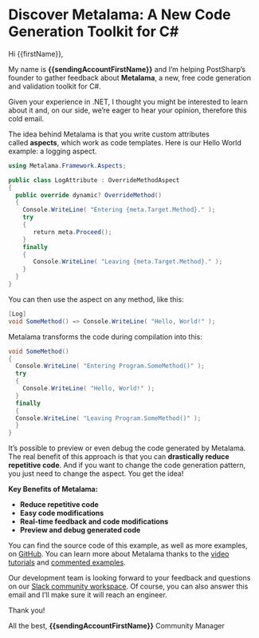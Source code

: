 # Discover Metalama: A New Code Generation Toolkit for C#

Hi {{firstName}},

My name is **{{sendingAccountFirstName}}** and I’m helping PostSharp’s founder to gather feedback about **Metalama**, a new, free code generation and validation toolkit for C#.

Given your experience in .NET, I thought you might be interested to learn about it and, on our side, we’re eager to hear your opinion, therefore this cold email.

The idea behind Metalama is that you write custom attributes called **aspects**, which work as code templates. Here is our Hello World example: a logging aspect.

```csharp
using Metalama.Framework.Aspects;

public class LogAttribute : OverrideMethodAspect
{
  public override dynamic? OverrideMethod()
  {
    Console.WriteLine( "Entering {meta.Target.Method}." );
    try
    {
       return meta.Proceed();
    }
    finally
    {
       Console.WriteLine( "Leaving {meta.Target.Method}." );
    }
  }
}
```

You can then use the aspect on any method, like this:

```csharp
[Log]
void SomeMethod() => Console.WriteLine( "Hello, World!" );
```

Metalama transforms the code during compilation into this:

```csharp
void SomeMethod()
{
  Console.WriteLine( "Entering Program.SomeMethod()" );
  try
  {
    Console.WriteLine( "Hello, World!" );
  }
  finally
  {
  Console.WriteLine( "Leaving Program.SomeMethod()" );
  }
}
```

It’s possible to preview or even debug the code generated by Metalama. The real benefit of this approach is that you can **drastically reduce repetitive code**. And if you want to change the code generation pattern, you just need to change the aspect. You get the idea!

**Key Benefits of Metalama:**

-   **Reduce repetitive code**
-   **Easy code modifications**
-   **Real-time feedback and code modifications**
-   **Preview and debug generated code**

You can find the source code of this example, as well as more examples, on [GitHub](https://github.com/postsharp/Metalama.Demo/blob/master/src/01_Log/LogAttribute.cs?mtm_campaign=awareness&mtm_source=instantly). You can learn more about Metalama thanks to the [video tutorials](https://doc.postsharp.net/metalama/videos?mtm_campaign=awareness&mtm_source=instantly) and [commented examples](https://doc.postsharp.net/metalama/examples?mtm_campaign=awareness&mtm_source=instantly).

Our development team is looking forward to your feedback and questions on our [Slack community workspace](https://www.postsharp.net/slack?mtm_campaign=awareness&mtm_source=instantly). Of course, you can also answer this email and I’ll make sure it will reach an engineer.

Thank you!

All the best,
**{{sendingAccountFirstName}}**
Community Manager
